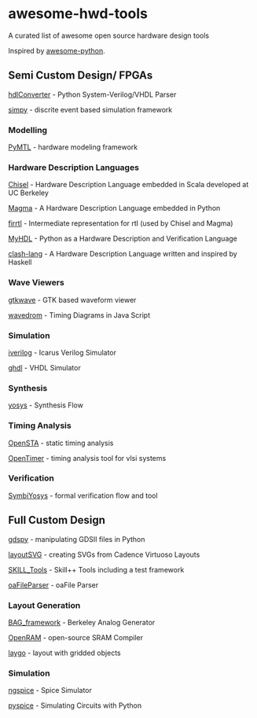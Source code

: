 # awesome-hwd-tools
A curated list of awesome open source hardware design tools

Inspired by [awesome-python](https://github.com/vinta/awesome-python).

## Semi Custom Design/ FPGAs

[hdlConverter](https://github.com/Nic30/hdlConvertor) - Python System-Verilog/VHDL Parser

[simpy](https://github.com/cristiklein/simpy) - discrite event based simulation framework
### Modelling

[PyMTL](https://github.com/cornell-brg/pymtl) - hardware modeling framework

### Hardware Description Languages

[Chisel](https://github.com/freechipsproject/chisel3/) - Hardware Description Language embedded in Scala developed at UC Berkeley

[Magma](https://github.com/phanrahan/magma) - A Hardware Description Language embedded in Python

[firrtl](https://github.com/freechipsproject/firrtl) - Intermediate representation for rtl (used by Chisel and Magma)

[MyHDL](https://github.com/myhdl/myhdl) - Python as a Hardware Description and Verification Language

[clash-lang](https://github.com/clash-lang/clash-compiler) - A Hardware Description Language written and inspired by Haskell

### Wave Viewers

[gtkwave](http://gtkwave.sourceforge.net/) - GTK based waveform viewer

[wavedrom](https://github.com/wavedrom/wavedrom) - Timing Diagrams in Java Script

### Simulation

[iverilog](https://github.com/steveicarus/iverilog) - Icarus Verilog Simulator

[ghdl](https://github.com/ghdl/ghdl) - VHDL Simulator

### Synthesis

[yosys](https://github.com/YosysHQ/yosys) - Synthesis Flow

### Timing Analysis

[OpenSTA](https://github.com/abk-openroad/OpenSTA) - static timing analysis

[OpenTimer](https://github.com/OpenTimer/OpenTimer) - timing analysis tool for vlsi systems
### Verification

[SymbiYosys](https://github.com/YosysHQ/SymbiYosys) - formal verification flow and tool

## Full Custom Design

[gdspy](https://github.com/heitzmann/gdspy) - manipulating GDSII files in Python

[layoutSVG](https://github.com/jlj-ee/layoutSVG) - creating SVGs from Cadence Virtuoso Layouts

[SKILL_Tools](https://github.com/MatthewLoveQUB/SKILL_Tools) - Skill++ Tools including a test framework

[oaFileParser](https://github.com/EDDRSoftware/oaFileParser) - oaFile Parser

### Layout Generation

[BAG_framework](https://github.com/ucb-art/BAG_framework) - Berkeley Analog Generator

[OpenRAM](https://github.com/VLSIDA/OpenRAM) - open-source SRAM Compiler

[laygo](https://github.com/ucb-art/laygo) - layout with gridded objects

### Simulation

[ngspice](http://ngspice.sourceforge.net/index.html) - Spice Simulator

[pyspice](https://github.com/FabriceSalvaire/PySpice) - Simulating Circuits with Python
